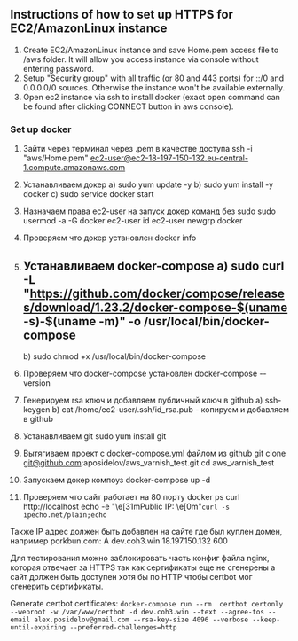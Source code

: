 ## Instructions of how to set up HTTPS for EC2/AmazonLinux instance

1. Create EC2/AmazonLinux instance and save Home.pem access file to /aws folder. It will allow you access instance via console without entering password.
2. Setup "Security group" with all traffic (or 80 and 443 ports) for ::/0 and 0.0.0.0/0 sources. Otherwise the instance won't be available externally. 
3. Open ec2 instance via ssh to install docker (exact open command can be found after clicking CONNECT button in aws console).

### Set up docker

1) Зайти через терминал через .pem в качестве доступа
   ssh -i "aws/Home.pem" ec2-user@ec2-18-197-150-132.eu-central-1.compute.amazonaws.com

2) Устанавливаем докер
   a) sudo yum update -y
   b) sudo yum install -y docker
   c) sudo service docker start

3) Назначаем права ec2-user на запуск докер команд без sudo
   sudo usermod -a -G docker ec2-user
   id ec2-user
   newgrp docker

4) Проверяем что докер установлен
   docker info

5) Устанавливаем docker-compose
   a) sudo curl -L "https://github.com/docker/compose/releases/download/1.23.2/docker-compose-$(uname -s)-$(uname -m)" -o /usr/local/bin/docker-compose
   --
   b) sudo chmod +x /usr/local/bin/docker-compose

6) Проверяем что docker-compose установлен
   docker-compose --version

7) Генерируем rsa ключ и добавляем публичный ключ в github
   a) ssh-keygen
   b) cat /home/ec2-user/.ssh/id_rsa.pub - копируем и добавляем в github

8) Устанавливаем git
   sudo yum install git

9) Вытягиваем проект с docker-compose.yml файлом из github
   git clone git@github.com:aposidelov/aws_varnish_test.git
   cd aws_varnish_test

10) Запускаем докер компоуз
    docker-compose up -d

11) Проверяем что сайт работает на 80 порту
    docker ps
    curl http://localhost
    echo -e "\e[31mPublic IP: \e[0m"`curl -s ipecho.net/plain;echo`
    
Также IP адрес должен быть добавлен на сайте где был куплен домен, например porkbun.com:
A	dev.coh3.win	18.197.150.132	600

Для тестирования можно заблокировать часть конфиг файла nginx, которая отвечает за HTTPS так как сертификаты еще не сгенерены а сайт должен быть доступен хотя бы по HTTP чтобы certbot мог сгенерить сертификаты.

Generate certbot certificates:
`docker-compose run --rm  certbot certonly --webroot -w /var/www/certbot -d dev.coh3.win --text --agree-tos --email alex.posidelov@gmail.com --rsa-key-size 4096 --verbose --keep-until-expiring --preferred-challenges=http`

